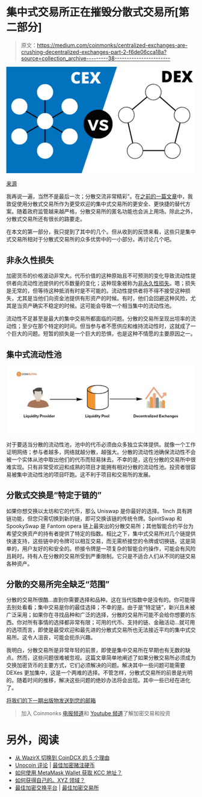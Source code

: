 # 集中式交易所正在摧毁分散式交易所[第二部分]

> 原文：<https://medium.com/coinmonks/centralized-exchanges-are-crushing-decentralized-exchanges-part-2-f6de06cca18a?source=collection_archive---------38----------------------->

![](img/6aff9a938724159ca9e1ba0b9de6bd62.png)

[来源](https://blockgeeks.com/guides/centralized-vs-decentralized-storage-redefining-storage-solutions-with-blockchain-tech/)

我再说一遍，当然不是最后一次；分散交流非常精彩”。在[之前的一篇文章](https://cryptoscripts.medium.com/stay-safe-use-a-dex-bc057abbeeac)中，我敦促使用分散式交易所作为更受欢迎的集中式交易所的更安全、更快捷的替代方案。随着政府监管越来越严格，分散交易所的匿名功能也会派上用场。除此之外，分散式交易所还有很长的路要走。

在本文的第一部分，我只提到了其中的几个。但从收到的反馈来看，这些只是集中式交易所相对于分散式交易所的众多优势中的一小部分。再讨论几个吧。

## 非永久性损失

加密货币的价格波动非常大。代币价值的这种原始且不可预测的变化导致流动性提供者向流动性池提供的代币数量的变化；这种现象被称为[非永久性损失](https://cryptoscripts.medium.com/staking-rewards-and-liquidity-farming-is-defi-free-money-111128eb527a)。嗯；损失是无常的，但等待这种抵消有时是不可能的。流动性提供者将不得不接受这种损失，尤其是当他们向资金池提供有形资产的时候。有时，他们会回避这种风险，尤其是当资产确实不稳定的时候。这可能会导致一个相当集中的流动性池。

流动性不足甚至是最大的集中交易所都面临的问题。分散的交易所呈现出坦率的流动性；至少在那个特定的时间。但当参与者不愿供应和维持流动性时，这就成了一个巨大的问题。短暂的损失是一个巨大的恐惧，也是这种不情愿的主要原因之一。

## 集中式流动性池

![](img/31fa26c72527bae4a2fd1991d6d92692.png)

对于要适当分散的流动性池，池中的代币必须由众多独立实体提供。就像一个工作证明网络；参与者越多，网络就越分散，越强大。分散的流动性池确保流动性不会被一个实体从池中取出他们的代币而轻易抹去。不幸的是，这在分散的交易所中很难实现。只有非常受欢迎和成熟的项目才能拥有相对分散的流动性池。投资者很容易被集中流动性池的项目吓跑。这不利于项目和交易所的发展。

## 分散式交换是“特定于链的”

如果你想交换以太坊和它的代币，那么 Uniswap 是你最好的选择。1inch 具有跨链功能，但您只需切换到新的链，即可交换该链的传统令牌。SpiritSwap 和 SpookySwap 是 Fantom opera 链上最突出的分散交易所；其他智能合约平台为希望交换资产的持有者提供了特定的指数。相比之下，集中式交易所对几个链提供快速支持，这些链中的令牌可以相互交易，而无需桥接您的令牌或切换链。这是简单的，用户友好的和安全的。桥接令牌是一项复杂的智能合约操作，可能会有风险且耗时。持有人在分散的交易所受到严重限制。它只是不适合人们从不同的链交易各种资产。

## 分散的交易所完全缺乏“范围”

分散的交易所很酷…直到你需要选择和品种。这在当代指数中是没有的。你可能得去别处看看；集中交易是你的最佳选择；不幸的是。由于是“特定链”，新兴且未被广泛采用；如果你在寻找品种和广泛的选择，分散的交易所可能不会给你想要的东西。你对所有事情的选择都非常有限；可用的代币、支持的链、金融活动…就可用的选项而言，即使是最受欢迎和最先进的分散式交易所也无法接近平均的集中式交易所。这令人沮丧，可能会扼杀兴趣。

我明白，分散交易所是非常年轻的前景，即使是集中交易所在早期也有无数的缺点。然而，这些问题很难被忽视。这篇文章简单地阐述了如果分散交易所必须成为交换加密货币的主要方式，它们必须解决的问题。解决其中一些问题可能需要 DEXes 更加集中，这是一个两难的选择。不管怎样，分散式交易所的前景是光明的。随着时间的推移，解决这些问题的绝妙办法将会出现。其中一些已经在进化了。

[将我们的下一期出版物发送到您的邮箱](https://cryptoscripts.medium.com/subscribe)

> 加入 Coinmonks [电报频道](https://t.me/coincodecap)和 [Youtube 频道](https://www.youtube.com/c/coinmonks/videos)了解加密交易和投资

# 另外，阅读

*   [从 WazirX 切换到 CoinDCX 的 5 个理由](https://coincodecap.com/reasons-to-switch-from-wazirx-to-coindcx)
*   [Unocoin 评论](https://coincodecap.com/unocoin-review) | [最佳加密赌注硬币](https://coincodecap.com/best-crypto-staking-coins)
*   [如何使用 MetaMask Wallet 获取 KCC 地址？](https://coincodecap.com/kcc-address-metamask)
*   [如何获得自己的。XYZ 领域？](https://coincodecap.com/xyz-domain)
*   [最佳加密交换平台](https://coincodecap.com/best-crypto-swap-platforms) | [最佳加密交易所](https://coincodecap.com/crypto-exchange)